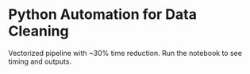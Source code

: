 # Python Automation for Data Cleaning

Vectorized pipeline with ~30% time reduction. Run the notebook to see timing and outputs.
